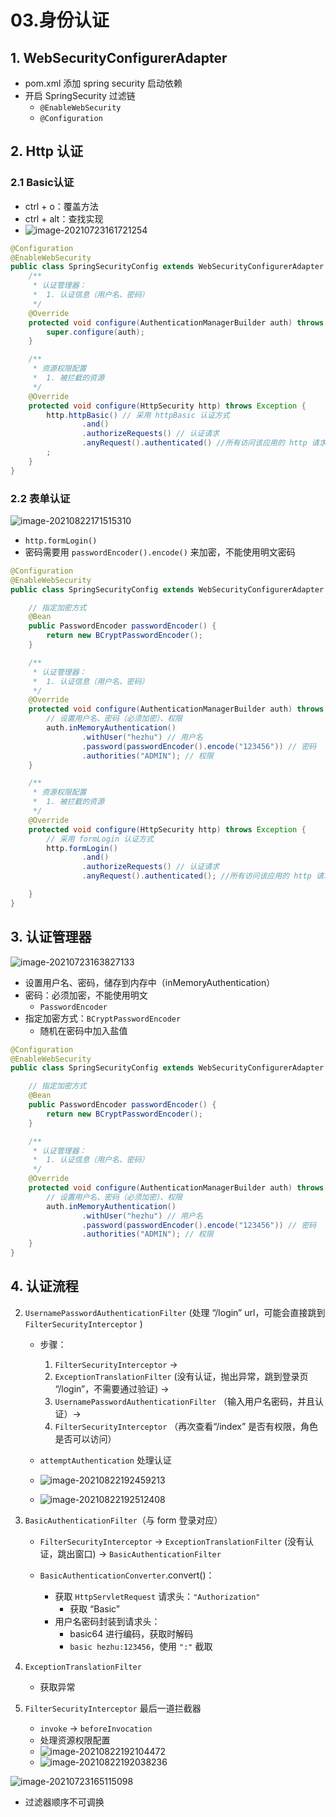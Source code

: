 

# 03.身份认证

## 1. WebSecurityConfigurerAdapter

- pom.xml 添加 spring security 启动依赖
- 开启 SpringSecurity 过滤链
  - `@EnableWebSecurity`
  - `@Configuration`

## 2. Http 认证

### 2.1 Basic认证

- ctrl + o：覆盖方法
- ctrl + alt：查找实现
- ![image-20210723161721254](https://raw.githubusercontent.com/TWDH/Leetcode-From-Zero/pictures/img/image-20210723161721254.png)

```java
@Configuration
@EnableWebSecurity
public class SpringSecurityConfig extends WebSecurityConfigurerAdapter {
    /**
     * 认证管理器：
     *  1. 认证信息（用户名、密码）
     */
    @Override
    protected void configure(AuthenticationManagerBuilder auth) throws Exception {
        super.configure(auth);
    }

    /**
     * 资源权限配置
     *  1. 被拦截的资源
     */
    @Override
    protected void configure(HttpSecurity http) throws Exception {
        http.httpBasic() // 采用 httpBasic 认证方式
                .and()
                .authorizeRequests() // 认证请求
                .anyRequest().authenticated() //所有访问该应用的 http 请求，都需要身份认证才可以访问
        ;
    }
}
```

### 2.2 表单认证

![image-20210822171515310](https://raw.githubusercontent.com/TWDH/Leetcode-From-Zero/pictures/img/image-20210822171515310.png)

- `http.formLogin()`
- 密码需要用 `passwordEncoder().encode()` 来加密，不能使用明文密码

```java
@Configuration
@EnableWebSecurity
public class SpringSecurityConfig extends WebSecurityConfigurerAdapter {

    // 指定加密方式
    @Bean
    public PasswordEncoder passwordEncoder() {
        return new BCryptPasswordEncoder();
    }

    /**
     * 认证管理器：
     *  1. 认证信息（用户名、密码）
     */
    @Override
    protected void configure(AuthenticationManagerBuilder auth) throws Exception {
        // 设置用户名、密码（必须加密）、权限
        auth.inMemoryAuthentication()
                .withUser("hezhu") // 用户名
                .password(passwordEncoder().encode("123456")) // 密码
                .authorities("ADMIN"); // 权限
    }

    /**
     * 资源权限配置
     *  1. 被拦截的资源
     */
    @Override
    protected void configure(HttpSecurity http) throws Exception {
        // 采用 formLogin 认证方式
        http.formLogin()
                .and()
                .authorizeRequests() // 认证请求
                .anyRequest().authenticated(); //所有访问该应用的 http 请求，都需要身份认证才可以访问

    }
}
```



## 3. 认证管理器

![image-20210723163827133](https://raw.githubusercontent.com/TWDH/Leetcode-From-Zero/pictures/img/image-20210723163827133.png)

- 设置用户名、密码，储存到内存中（inMemoryAuthentication）
- 密码：必须加密，不能使用明文
  - `PasswordEncoder`
- 指定加密方式：`BCryptPasswordEncoder`
  - 随机在密码中加入盐值

```java
@Configuration
@EnableWebSecurity
public class SpringSecurityConfig extends WebSecurityConfigurerAdapter {

    // 指定加密方式
    @Bean
    public PasswordEncoder passwordEncoder() {
        return new BCryptPasswordEncoder();
    }

    /**
     * 认证管理器：
     *  1. 认证信息（用户名、密码）
     */
    @Override
    protected void configure(AuthenticationManagerBuilder auth) throws Exception {
        // 设置用户名、密码（必须加密）、权限
        auth.inMemoryAuthentication()
                .withUser("hezhu") // 用户名
                .password(passwordEncoder().encode("123456")) // 密码
                .authorities("ADMIN"); // 权限
    }
}
```

## 4. 认证流程

2. `UsernamePasswordAuthenticationFilter` (处理 “/login” url，可能会直接跳到`FilterSecurityInterceptor` )
   
   - 步骤：
      1. `FilterSecurityInterceptor` ->
      2.  `ExceptionTranslationFilter` (没有认证，抛出异常，跳到登录页 “/login”，不需要通过验证) -> 
      3. `UsernamePasswordAuthenticationFilter` （输入用户名密码，并且认证）-> 
      4. `FilterSecurityInterceptor` （再次查看“/index” 是否有权限，角色是否可以访问）
   
   - `attemptAuthentication` 处理认证
   - ![image-20210822192459213](https://raw.githubusercontent.com/TWDH/Leetcode-From-Zero/pictures/img/image-20210822192459213.png)
   - ![image-20210822192512408](https://raw.githubusercontent.com/TWDH/Leetcode-From-Zero/pictures/img/image-20210822192512408.png)
   
2. `BasicAuthenticationFilter`（与 form 登录对应）

   - `FilterSecurityInterceptor`  -> `ExceptionTranslationFilter` (没有认证，跳出窗口) -> `BasicAuthenticationFilter`

   - `BasicAuthenticationConverter`.convert()：
     - 获取 `HttpServletRequest` 请求头：`"Authorization"`
       - 获取 “Basic”
     - 用户名密码封装到请求头：
       - basic64 进行编码，获取时解码
       - `basic hezhu:123456`，使用 `":"` 截取

3. `ExceptionTranslationFilter`

   - 获取异常

4. `FilterSecurityInterceptor` 最后一道拦截器

   - `invoke` -> `beforeInvocation`
   - 处理资源权限配置
   - ![image-20210822192104472](https://raw.githubusercontent.com/TWDH/Leetcode-From-Zero/pictures/img/image-20210822192104472.png)
   - ![image-20210822192038236](https://raw.githubusercontent.com/TWDH/Leetcode-From-Zero/pictures/img/image-20210822192038236.png)

![image-20210723165115098](https://raw.githubusercontent.com/TWDH/Leetcode-From-Zero/pictures/img/image-20210723165115098.png)

- 过滤器顺序不可调换
